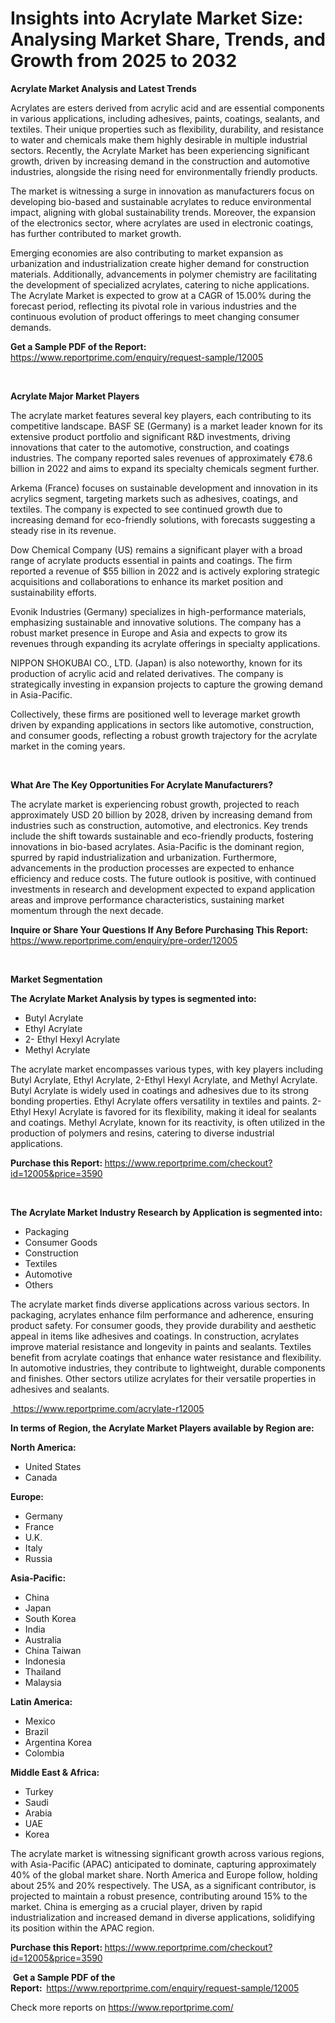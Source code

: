 <p><h1>Insights into Acrylate Market Size: Analysing Market Share, Trends, and Growth from 2025 to 2032</h1></p><p><strong>Acrylate Market Analysis and Latest Trends</strong></p>
<p><p>Acrylates are esters derived from acrylic acid and are essential components in various applications, including adhesives, paints, coatings, sealants, and textiles. Their unique properties such as flexibility, durability, and resistance to water and chemicals make them highly desirable in multiple industrial sectors. Recently, the Acrylate Market has been experiencing significant growth, driven by increasing demand in the construction and automotive industries, alongside the rising need for environmentally friendly products.</p><p>The market is witnessing a surge in innovation as manufacturers focus on developing bio-based and sustainable acrylates to reduce environmental impact, aligning with global sustainability trends. Moreover, the expansion of the electronics sector, where acrylates are used in electronic coatings, has further contributed to market growth. </p><p>Emerging economies are also contributing to market expansion as urbanization and industrialization create higher demand for construction materials. Additionally, advancements in polymer chemistry are facilitating the development of specialized acrylates, catering to niche applications. The Acrylate Market is expected to grow at a CAGR of 15.00% during the forecast period, reflecting its pivotal role in various industries and the continuous evolution of product offerings to meet changing consumer demands.</p></p>
<p><strong>Get a Sample PDF of the Report:&nbsp;</strong> <a href="https://www.reportprime.com/enquiry/request-sample/12005?utm_campaign=3049&utm_medium=2&utm_source=Github&utm_content=ia&utm_term=17032025&utm_id=acrylate">https://www.reportprime.com/enquiry/request-sample/12005</a></p>
<p>&nbsp;</p>
<p><strong>Acrylate Major Market Players</strong></p>
<p><p>The acrylate market features several key players, each contributing to its competitive landscape. BASF SE (Germany) is a market leader known for its extensive product portfolio and significant R&D investments, driving innovations that cater to the automotive, construction, and coatings industries. The company reported sales revenues of approximately €78.6 billion in 2022 and aims to expand its specialty chemicals segment further.</p><p>Arkema (France) focuses on sustainable development and innovation in its acrylics segment, targeting markets such as adhesives, coatings, and textiles. The company is expected to see continued growth due to increasing demand for eco-friendly solutions, with forecasts suggesting a steady rise in its revenue.</p><p>Dow Chemical Company (US) remains a significant player with a broad range of acrylate products essential in paints and coatings. The firm reported a revenue of $55 billion in 2022 and is actively exploring strategic acquisitions and collaborations to enhance its market position and sustainability efforts.</p><p>Evonik Industries (Germany) specializes in high-performance materials, emphasizing sustainable and innovative solutions. The company has a robust market presence in Europe and Asia and expects to grow its revenues through expanding its acrylate offerings in specialty applications.</p><p>NIPPON SHOKUBAI CO., LTD. (Japan) is also noteworthy, known for its production of acrylic acid and related derivatives. The company is strategically investing in expansion projects to capture the growing demand in Asia-Pacific.</p><p>Collectively, these firms are positioned well to leverage market growth driven by expanding applications in sectors like automotive, construction, and consumer goods, reflecting a robust growth trajectory for the acrylate market in the coming years.</p></p>
<p>&nbsp;</p>
<p><strong>What Are The Key Opportunities For Acrylate Manufacturers?</strong></p>
<p><p>The acrylate market is experiencing robust growth, projected to reach approximately USD 20 billion by 2028, driven by increasing demand from industries such as construction, automotive, and electronics. Key trends include the shift towards sustainable and eco-friendly products, fostering innovations in bio-based acrylates. Asia-Pacific is the dominant region, spurred by rapid industrialization and urbanization. Furthermore, advancements in the production processes are expected to enhance efficiency and reduce costs. The future outlook is positive, with continued investments in research and development expected to expand application areas and improve performance characteristics, sustaining market momentum through the next decade.</p></p>
<p><strong>Inquire or Share Your Questions If Any Before Purchasing This Report:</strong> <a href="https://www.reportprime.com/enquiry/pre-order/12005?utm_campaign=3049&utm_medium=2&utm_source=Github&utm_content=ia&utm_term=17032025&utm_id=acrylate">https://www.reportprime.com/enquiry/pre-order/12005</a></p>
<p>&nbsp;</p>
<p><strong>Market Segmentation</strong></p>
<p><strong>The Acrylate Market Analysis by types is segmented into:</strong></p>
<p><ul><li>Butyl Acrylate</li><li>Ethyl Acrylate</li><li>2- Ethyl Hexyl Acrylate</li><li>Methyl Acrylate</li></ul></p>
<p><p>The acrylate market encompasses various types, with key players including Butyl Acrylate, Ethyl Acrylate, 2-Ethyl Hexyl Acrylate, and Methyl Acrylate. Butyl Acrylate is widely used in coatings and adhesives due to its strong bonding properties. Ethyl Acrylate offers versatility in textiles and paints. 2-Ethyl Hexyl Acrylate is favored for its flexibility, making it ideal for sealants and coatings. Methyl Acrylate, known for its reactivity, is often utilized in the production of polymers and resins, catering to diverse industrial applications.</p></p>
<p><strong>Purchase this Report:&nbsp;</strong><a href="https://www.reportprime.com/checkout?id=12005&price=3590&utm_campaign=3049&utm_medium=2&utm_source=Github&utm_content=ia&utm_term=17032025&utm_id=acrylate">https://www.reportprime.com/checkout?id=12005&price=3590</a></p>
<p>&nbsp;</p>
<p><strong>The Acrylate Market Industry Research by Application is segmented into:</strong></p>
<p><ul><li>Packaging</li><li>Consumer Goods</li><li>Construction</li><li>Textiles</li><li>Automotive</li><li>Others</li></ul></p>
<p><p>The acrylate market finds diverse applications across various sectors. In packaging, acrylates enhance film performance and adherence, ensuring product safety. For consumer goods, they provide durability and aesthetic appeal in items like adhesives and coatings. In construction, acrylates improve material resistance and longevity in paints and sealants. Textiles benefit from acrylate coatings that enhance water resistance and flexibility. In automotive industries, they contribute to lightweight, durable components and finishes. Other sectors utilize acrylates for their versatile properties in adhesives and sealants.</p></p>
<p><a href="https://www.reportprime.com/acrylate-r12005?utm_campaign=3049&utm_medium=2&utm_source=Github&utm_content=ia&utm_term=17032025&utm_id=acrylate">&nbsp;https://www.reportprime.com/acrylate-r12005</a></p>
<p><strong>In terms of Region, the Acrylate Market Players available by Region are:</strong></p>
<p>
    <p> <strong> North America: </strong>
        <ul>
            <li>United States</li>
            <li>Canada</li>
        </ul>
        </p> 
    <p> <strong> Europe: </strong>
        <ul>
            <li>Germany</li>
            <li>France</li>
            <li>U.K.</li>
            <li>Italy</li>
            <li>Russia</li>
        </ul>
        </p> 
    <p> <strong> Asia-Pacific: </strong>
        <ul>
            <li>China</li>
            <li>Japan</li>
            <li>South Korea</li>
            <li>India</li>
            <li>Australia</li>
            <li>China Taiwan</li>
            <li>Indonesia</li>
            <li>Thailand</li>
            <li>Malaysia</li>
        </ul>
        </p> 
    <p> <strong> Latin America: </strong>
        <ul>
            <li>Mexico</li>
            <li>Brazil</li>
            <li>Argentina Korea</li>
            <li>Colombia</li>
        </ul>
        </p> 
    <p> <strong> Middle East & Africa: </strong>
        <ul>
            <li>Turkey</li>
            <li>Saudi</li>
            <li>Arabia</li>
            <li>UAE</li>
            <li>Korea</li>
        </ul>
    </p>
    </p>
<p><p>The acrylate market is witnessing significant growth across various regions, with Asia-Pacific (APAC) anticipated to dominate, capturing approximately 40% of the global market share. North America and Europe follow, holding about 25% and 20% respectively. The USA, as a significant contributor, is projected to maintain a robust presence, contributing around 15% to the market. China is emerging as a crucial player, driven by rapid industrialization and increased demand in diverse applications, solidifying its position within the APAC region.</p></p>
<p><strong>Purchase this Report: </strong><a href="https://www.reportprime.com/checkout?id=12005&price=3590&utm_campaign=3049&utm_medium=2&utm_source=Github&utm_content=ia&utm_term=17032025&utm_id=acrylate">https://www.reportprime.com/checkout?id=12005&price=3590</a></p>
<p>&nbsp;<strong>Get a Sample PDF of the Report:&nbsp;&nbsp;</strong><a href="https://www.reportprime.com/enquiry/request-sample/12005?utm_campaign=3049&utm_medium=2&utm_source=Github&utm_content=ia&utm_term=17032025&utm_id=acrylate">https://www.reportprime.com/enquiry/request-sample/12005</a></p>
<p><strong></strong></p>
<p>Check more reports on <a href="https://www.reportprime.com/?utm_campaign=3049&utm_medium=2&utm_source=Github&utm_content=ia&utm_term=17032025&utm_id=acrylate">https://www.reportprime.com/</a></p>